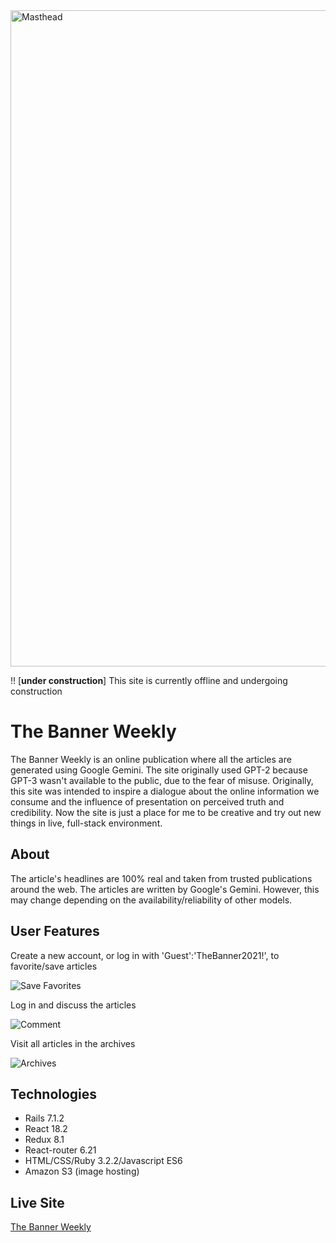 <img width="1050" alt="Masthead" src="https://user-images.githubusercontent.com/10493350/126410749-2ac6d03a-904c-45dc-95eb-7e122a3a29d1.png">

!! [**under construction**]
This site is currently offline and undergoing construction

# The Banner Weekly
The Banner Weekly is an online publication where all the articles are generated using Google Gemini. The site originally used GPT-2 because GPT-3 wasn't available to the public, due to the fear of misuse. Originally, this site was intended to inspire a dialogue about the online information we consume and the influence of presentation on perceived truth and credibility. Now the site is just a place for me to be creative and try out new things in live, full-stack environment.

## About
The article's headlines are 100% real and taken from trusted publications around the web. The articles are written by Google's Gemini. However, this may change depending on the availability/reliability of other models.

## User Features
Create a new account, or log in with 'Guest':'TheBanner2021!', to favorite/save articles

![Save Favorites](https://user-images.githubusercontent.com/10493350/126433733-4701ff3b-9f91-4e36-944e-cdb307d7a22f.gif)



Log in and discuss the articles

![Comment](https://user-images.githubusercontent.com/10493350/126433763-178c6ff6-4ed6-4341-b345-c508352a58cf.gif)



Visit all articles in the archives

![Archives](https://user-images.githubusercontent.com/10493350/126433814-d1fa69a2-2634-4a79-9c55-df712454fb90.gif)


## Technologies
* Rails 7.1.2
* React 18.2
* Redux 8.1
* React-router 6.21
* HTML/CSS/Ruby 3.2.2/Javascript ES6
* Amazon S3 (image hosting)

## Live Site
[The Banner Weekly](https://github.com/MScottWold/ai_news)
